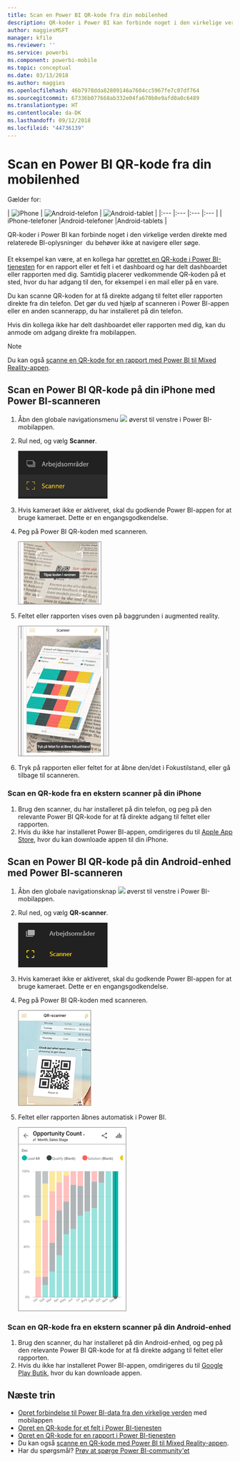 ```yaml
---
title: Scan en Power BI QR-kode fra din mobilenhed
description: QR-koder i Power BI kan forbinde noget i den virkelige verden direkte med relaterede BI-oplysninger i Power BI-mobilappen til iPhone-telefoner og Android-enheder.
author: maggiesMSFT
manager: kfile
ms.reviewer: ''
ms.service: powerbi
ms.component: powerbi-mobile
ms.topic: conceptual
ms.date: 03/13/2018
ms.author: maggies
ms.openlocfilehash: 46b7978dda82809146a7604cc5967fe7c07df764
ms.sourcegitcommit: 67336b077668ab332e04fa670b0e9afd0a0c6489
ms.translationtype: HT
ms.contentlocale: da-DK
ms.lasthandoff: 09/12/2018
ms.locfileid: "44736139"
---
```

# <a name="scan-a-power-bi-qr-code-from-your-mobile-device"></a>Scan en Power BI QR-kode fra din mobilenhed
Gælder for:

| ![iPhone](./media/mobile-apps-qr-code/ios-logo-40-px.png) | ![Android-telefon](././media/mobile-apps-qr-code/android-logo-40-px.png) | ![Android-tablet](././media/mobile-apps-qr-code/android-logo-40-px.png) |
|:--- |:--- |:--- |:--- |
| iPhone-telefoner |Android-telefoner |Android-tablets |

QR-koder i Power BI kan forbinde noget i den virkelige verden direkte med relaterede BI-oplysninger &#150; du behøver ikke at navigere eller søge.

Et eksempel kan være, at en kollega har [oprettet en QR-kode i Power BI-tjenesten](../../service-create-qr-code-for-tile.md) for en rapport eller et felt i et dashboard og har delt dashboardet eller rapporten med dig. Samtidig placerer vedkommende QR-koden på et sted, hvor du har adgang til den, for eksempel i en mail eller på en vare. 

Du kan scanne QR-koden for at få direkte adgang til feltet eller rapporten direkte fra din telefon. Det gør du ved hjælp af scanneren i Power BI-appen eller en anden scannerapp, du har installeret på din telefon. 

Hvis din kollega ikke har delt dashboardet eller rapporten med dig, kan du anmode om adgang direkte fra mobilappen. 

> [!NOTE]
> Du kan også [scanne en QR-kode for en rapport med Power BI til Mixed Reality-appen](mobile-mixed-reality-app.md#scan-a-report-qr-code-in-holographic-view).

## <a name="scan-a-power-bi-qr-code-on-your-iphone-with-the-power-bi-scanner"></a>Scan en Power BI QR-kode på din iPhone med Power BI-scanneren
1. Åbn den globale navigationsmenu ![](media/mobile-apps-qr-code/power-bi-iphone-global-nav-button.png) øverst til venstre i Power BI-mobilappen. 
2. Rul ned, og vælg **Scanner**. 
   
    ![](media/mobile-apps-qr-code/power-bi-iphone-scanner-menu.png)
3. Hvis kameraet ikke er aktiveret, skal du godkende Power BI-appen for at bruge kameraet. Dette er en engangsgodkendelse. 
4. Peg på Power BI QR-koden med scanneren. 
   
    ![](media/mobile-apps-qr-code/power-bi-align-qr-code.png)
5. Feltet eller rapporten vises oven på baggrunden i augmented reality.
   
    ![](media/mobile-apps-qr-code/power-bi-ios-qr-ar-scanner.png)
6. Tryk på rapporten eller feltet for at åbne den/det i Fokustilstand, eller gå tilbage til scanneren.

### <a name="scan-a-qr-code-from-an-external-scanner-on-your-iphone"></a>Scan en QR-kode fra en ekstern scanner på din iPhone
1. Brug den scanner, du har installeret på din telefon, og peg på den relevante Power BI QR-kode for at få direkte adgang til feltet eller rapporten. 
2. Hvis du ikke har installeret Power BI-appen, omdirigeres du til [Apple App Store](http://go.microsoft.com/fwlink/?LinkId=522062), hvor du kan downloade appen til din iPhone.

## <a name="scan-a-power-bi-qr-code-on-your-android-device-with-the-power-bi-scanner"></a>Scan en Power BI QR-kode på din Android-enhed med Power BI-scanneren
1. Åbn den globale navigationsknap ![](media/mobile-apps-qr-code/power-bi-android-global-nav-icon.png) øverst til venstre i Power BI-mobilappen. 
2. Rul ned, og vælg **QR-scanner**.
   
    ![](media/mobile-apps-qr-code/power-bi-android-scanner-menu.png)
3. Hvis kameraet ikke er aktiveret, skal du godkende Power BI-appen for at bruge kameraet. Dette er en engangsgodkendelse. 
4. Peg på Power BI QR-koden med scanneren. 
   
    ![](media/mobile-apps-qr-code/pbi_iph_qrscan.png)
5. Feltet eller rapporten åbnes automatisk i Power BI.
   
    ![](media/mobile-apps-qr-code/power-bi-android-tile.png)

### <a name="scan-a-qr-code-from-an-external-scanner-on-your-android-device"></a>Scan en QR-kode fra en ekstern scanner på din Android-enhed
1. Brug den scanner, du har installeret på din Android-enhed, og peg på den relevante Power BI QR-kode for at få direkte adgang til feltet eller rapporten. 
2. Hvis du ikke har installeret Power BI-appen, omdirigeres du til [Google Play Butik](http://go.microsoft.com/fwlink/?LinkID=544867), hvor du kan downloade appen. 

## <a name="next-steps"></a>Næste trin
* [Opret forbindelse til Power BI-data fra den virkelige verden](mobile-apps-data-in-real-world-context.md) med mobilappen
* [Opret en QR-kode for et felt i Power BI-tjenesten](../../service-create-qr-code-for-tile.md)
* [Opret en QR-kode for en rapport i Power BI-tjenesten](../../service-create-qr-code-for-report.md)
* Du kan også [scanne en QR-kode med Power BI til Mixed Reality-appen](mobile-mixed-reality-app.md).
* Har du spørgsmål? [Prøv at spørge Power BI-community'et](http://community.powerbi.com/)

